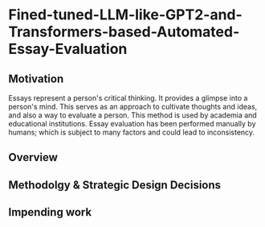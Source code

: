 # Fined-tuned-LLM-like-GPT2-and-Transformers-based-Automated-Essay-Evaluation

## Motivation
Essays represent a person's critical thinking. It provides a glimpse into a person's mind. This serves as an approach to cultivate thoughts and ideas, and also a way to evaluate a person. This method is used by academia and educational institutions. Essay evaluation has been performed manually by humans; which is subject to many factors and could lead to inconsistency.

## Overview

## Methodolgy & Strategic Design Decisions

## Impending work